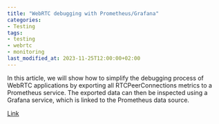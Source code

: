 ```yaml
---
title: "WebRTC debugging with Prometheus/Grafana"
categories:
- Testing
tags:
- testing
- webrtc
- monitoring
last_modified_at: 2023-11-25T12:00:00+02:00
---
```


In this article, we will show how to simplify the debugging process of WebRTC applications by exporting all RTCPeerConnections metrics to a Prometheus service. The exported data can then be inspected using a Grafana service, which is linked to the Prometheus data source.

[Link](https://medium.com/@vpalmisano/webrtc-debugging-with-prometheus-grafana-254b6ac71063)
